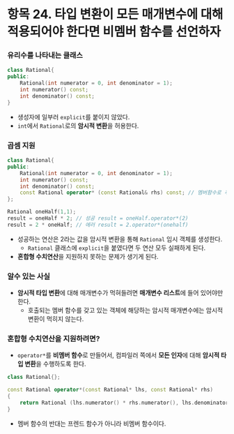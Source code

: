 # 항목 24. 타입 변환이 모든 매개변수에 대해 적용되어야 한다면 비멤버 함수를 선언하자
### 유리수를 나타내는 클래스
```cpp
class Rational{
public:
    Rational(int numerator = 0, int denominator = 1);
    int numerator() const;
    int denominator() const;
}
```
- 생성자에 일부러 `explicit`를 붙이지 않았다.
- `int`에서 `Rational`로의 **암시적 변환**을 허용한다.

### 곱셈 지원
```cpp
class Rational{
public:
    Rational(int numerator = 0, int denominator = 1);
    int numerator() const;
    int denominator() const;
    const Rational operator* (const Rational& rhs) const; // 멤버함수로 추가!
};

Rational oneHalf(1,1);
result = oneHalf * 2; // 성공 result = oneHalf.operator*(2)
result = 2 * oneHalf; // 에러 result = 2.operator*(onehalf)
```
- 성공하는 연산은 2라는 값을 암시적 변환을 통해 `Rational` 임시 객체를 생성한다.
    - `Rational` 클래스에 `explicit`을 붙였다면 두 연산 모두 실패하게 된다.
- **혼합형 수치연산**을 지원하지 못하는 문제가 생기게 된다.

### 알수 있는 사실
- **암시적 타입 변환**에 대해 매개변수가 먹혀들려면 **매개변수 리스트**에 들어 있어야만 한다.
    - 호출되는 멤버 함수를 갖고 있는 객체에 해당하는 암시적 매개변수에는 암시적 변환이 먹히지 않는다.

### 혼합형 수치연산을 지원하려면?   
- `operator*`를 **비멤버 함수**로 만들어서, 컴파일러 쪽에서 **모든 인자**에 대해 **암시적 타입 변환**을 수행하도록 한다.
```cpp
class Rational{};

const Rational operator*(const Rational* lhs, const Rational* rhs)
{
    return Rational (lhs.numerator() * rhs.numerator(), lhs.denominator() * rhs.denominator());
}
```
- 멤버 함수의 반대는 프렌드 함수가 아니라 비멤버 함수이다.